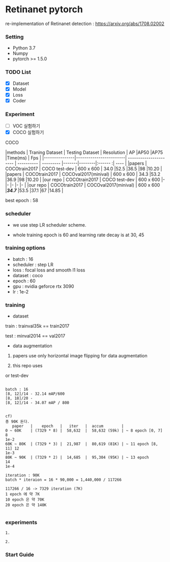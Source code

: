 # Retinanet pytorch

re-implementation of Retinanet detection : https://arxiv.org/abs/1708.02002

### Setting

- Python 3.7
- Numpy
- pytorch >= 1.5.0 

### TODO List

- [x] Dataset
- [x] Model
- [x] Loss
- [X] Coder

### Experiment
- [ ] VOC 실험하기
- [x] COCO 실험하기

COCO

|methods        | Traning Dataset        |    Testing Dataset     | Resolution | AP        |AP50   |AP75    |Time(ms) | Fps  |
|---------------|------------------------| ---------------------- | ---------- | --------- |-------|--------|:------ :| ---- |
|papers         | COCOtrain2017          |  COCO test-dev         | 600 x 600  |  34.0     |52.5   |36.5    |98       |10.20 |
|papers         | COCOtrain2017          |  COCOval2017(minival)  | 600 x 600  |  34.3     |53.2   |36.9    |98       |10.20 |
|our repo       | COCOtrain2017          |  COCO test-dev         | 600 x 600  |-          |-      |-       |-        |-     |
|our repo       | COCOtrain2017          |  COCOval2017(minival)  | 600 x 600  |***34.7*** |53.5   |37.1    |67       |14.85 |

best epoch : 58

### scheduler

- we use step LR scheduler scheme.

- whole training epoch is 60 and learning rate decay is at 30, 45

### training options

- batch : 16
- scheduler : step LR
- loss : focal loss and smooth l1 loss
- dataset : coco
- epoch : 60
- gpu : nvidia geforce rtx 3090
- lr : 1e-2

### training

- dataset

train : trainval35k == train2017

test : minval2014 == val2017

- data augmentation

1. papers use only horizontal image flipping for data augmentation

2. this repo uses 

or
test-dev 

```

batch : 16 
[8, 12]/14 - 32.14 mAP/600
[8, 18]/20 - 
[8, 12]/14 - 34.07 mAP / 800


cf)
총 90K 돈다.
   paper   |    epoch   |   iter   |  accum        |
0 ~ 60K    | (7329 * 8) |  58,632  |  58,632 (59k) | ~ 8 epoch [0, 7]    8
1e-2
60K ~ 80K  | (7329 * 3) |  21,987  |  80,619 (81K) | ~ 11 epoch [8, 11] 12
1e-3
80K ~ 90K  | (7329 * 2) |  14,685  |  95,304 (95K) | ~ 13 epoch         14
1e-4

iteration : 90K
batch * iteraion = 16 * 90,000 = 1,440,000 / 117266

117266 / 16 -> 7329 iteration (7K)
1 epoch 에 약 7K
10 epoch 은 약 70K 
20 epoch 은 약 140K


```

### experiments

```
1. 
```
```
2. 
```
### Start Guide


